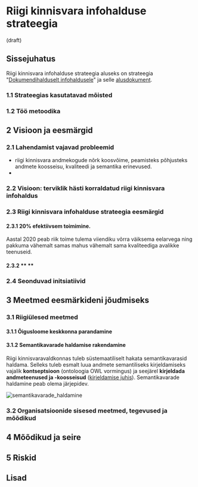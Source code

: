# Riigi kinnisvara infohalduse strateegia
(draft)

## Sissejuhatus
Riigi kinnisvara infohalduse strateegia aluseks on strateegia "[Dokumendihalduselt infohaldusele](https://www.mkm.ee/sites/default/files/dokumendihalduselt_infohaldusele_strateegia_1.9.pdf)" ja selle [alusdokument](https://www.mkm.ee/sites/default/files/lopparuanne_-_dokumendi-_ja_infohalduse_hetkeolukorra_ja_rahvusvaheliste_kogemuste_analuus_1_2.0.pdf).

### 1.1 Strateegias kasutatavad mõisted

### 1.2 Töö metoodika

## 2 Visioon ja eesmärgid

### 2.1 Lahendamist vajavad probleemid
* riigi kinnisvara andmekogude nõrk koosvõime, peamisteks põhjusteks andmete koosseisu, kvaliteedi ja semantika erinevused.
* 

### 2.2 Visioon: terviklik hästi korraldatud riigi kinnisvara infohaldus

### 2.3 Riigi kinnisvara infohalduse strateegia eesmärgid

#### 2.3.1 **20% efektiivsem toimimine.** 
Aastal 2020 peab riik toime tulema viiendiku võrra väiksema eelarvega ning pakkuma vähemalt samas mahus vähemalt sama kvaliteediga avalikke teenuseid.

#### 2.3.2 ** **

### 2.4 Seonduvad initsiatiivid

## 3 Meetmed eesmärkideni jõudmiseks

### 3.1 Riigiülesed meetmed

#### 3.1.1 Õigusloome keskkonna parandamine

#### 3.1.2 Semantikavarade haldamise rakendamine

Riigi kinnisvaravaldkonnas tuleb süstemaatiliselt hakata semantikavarasid haldama. Selleks tuleb esmalt luua andmete semantiliseks kirjeldamiseks vajalik **kontseptsioon** (ontoloogia OWL vormingus) ja seejärel **kirjeldada andmeteenused ja -koosseisud** ([kirjeldamise juhis](https://www.ria.ee/public/RIHA/semantilise_kirjeldamise_juhis_v04.PDF)). Semantikavarade haldamine peab olema järjepidev.

![semantikavarade_haldamine](https://cloud.githubusercontent.com/assets/146800/8126481/9311bd22-10f7-11e5-9951-668d4aa924b2.PNG)

### 3.2 Organisatsioonide sisesed meetmed, tegevused ja mõõdikud

## 4 Mõõdikud ja seire

## 5 Riskid

## Lisad
